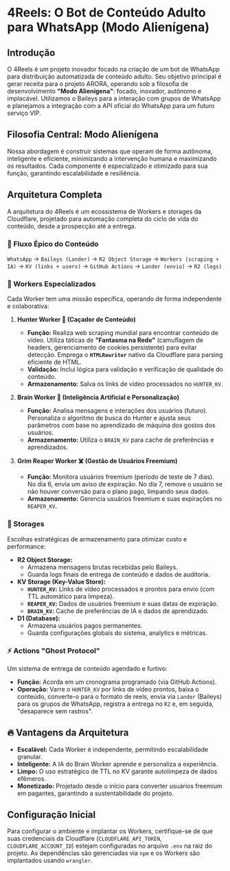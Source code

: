 # 4Reels: O Bot de Conteúdo Adulto para WhatsApp (Modo Alienígena)

## Introdução

O 4Reels é um projeto inovador focado na criação de um bot de WhatsApp para distribuição automatizada de conteúdo adulto. Seu objetivo principal é gerar receita para o projeto ARORA, operando sob a filosofia de desenvolvimento **"Modo Alienígena"**: focado, inovador, autônomo e implacável. Utilizamos o Baileys para a interação com grupos de WhatsApp e planejamos a integração com a API oficial do WhatsApp para um futuro serviço VIP.

## Filosofia Central: Modo Alienígena

Nossa abordagem é construir sistemas que operam de forma autônoma, inteligente e eficiente, minimizando a intervenção humana e maximizando os resultados. Cada componente é especializado e otimizado para sua função, garantindo escalabilidade e resiliência.

## Arquitetura Completa

A arquitetura do 4Reels é um ecossistema de Workers e storages da Cloudflare, projetado para automação completa do ciclo de vida do conteúdo, desde a prospecção até a entrega.

### 🔄 Fluxo Épico do Conteúdo

`WhatsApp` → `Baileys (Lander)` → `R2 Object Storage` → `Workers (scraping + IA)` → `KV (links + users)` → `GitHub Actions` → `Lander (envio)` → `R2 (logs)`

### 🤖 Workers Especializados

Cada Worker tem uma missão específica, operando de forma independente e colaborativa:

1.  **Hunter Worker 🎯 (Caçador de Conteúdo)**
    *   **Função:** Realiza web scraping mundial para encontrar conteúdo de vídeo. Utiliza táticas de **"Fantasma na Rede"** (camuflagem de headers, gerenciamento de cookies persistente) para evitar detecção. Emprega o **`HTMLRewriter`** nativo da Cloudflare para parsing eficiente de HTML.
    *   **Validação:** Inclui lógica para validação e verificação de qualidade do conteúdo.
    *   **Armazenamento:** Salva os links de vídeo processados no `HUNTER_KV`.

2.  **Brain Worker 🧠 (Inteligência Artificial e Personalização)**
    *   **Função:** Analisa mensagens e interações dos usuários (futuro). Personaliza o algoritmo de busca do Hunter e ajusta seus parâmetros com base no aprendizado de máquina dos gostos dos usuários.
    *   **Armazenamento:** Utiliza o `BRAIN_KV` para cache de preferências e aprendizados.

3.  **Grim Reaper Worker ☠️ (Gestão de Usuários Freemium)**
    *   **Função:** Monitora usuários freemium (período de teste de 7 dias). No dia 6, envia um aviso de expiração. No dia 7, remove o usuário se não houver conversão para o plano pago, limpando seus dados.
    *   **Armazenamento:** Gerencia usuários freemium e suas expirações no `REAPER_KV`.

### 💾 Storages

Escolhas estratégicas de armazenamento para otimizar custo e performance:

*   **R2 Object Storage:**
    *   Armazena mensagens brutas recebidas pelo Baileys.
    *   Guarda logs finais de entrega de conteúdo e dados de auditoria.
*   **KV Storage (Key-Value Store):**
    *   **`HUNTER_KV`:** Links de vídeo processados e prontos para envio (com TTL automático para limpeza).
    *   **`REAPER_KV`:** Dados de usuários freemium e suas datas de expiração.
    *   **`BRAIN_KV`:** Cache de preferências de IA e dados de aprendizado.
*   **D1 (Database):**
    *   Armazena usuários pagos permanentes.
    *   Guarda configurações globais do sistema, analytics e métricas.

### ⚡ Actions "Ghost Protocol"

Um sistema de entrega de conteúdo agendado e furtivo:

*   **Função:** Acorda em um cronograma programado (via GitHub Actions).
*   **Operação:** Varre o `HUNTER_KV` por links de vídeo prontos, baixa o conteúdo, converte-o para o formato de reels, envia via `Lander` (Baileys) para os grupos de WhatsApp, registra a entrega no `R2` e, em seguida, "desaparece sem rastros".

## 🔥 Vantagens da Arquitetura

*   **Escalável:** Cada Worker é independente, permitindo escalabilidade granular.
*   **Inteligente:** A IA do Brain Worker aprende e personaliza a experiência.
*   **Limpo:** O uso estratégico de TTL no KV garante autolimpeza de dados efêmeros.
*   **Monetizado:** Projetado desde o início para converter usuários freemium em pagantes, garantindo a sustentabilidade do projeto.

## Configuração Inicial

Para configurar o ambiente e implantar os Workers, certifique-se de que suas credenciais da Cloudflare (`CLOUDFLARE_API_TOKEN`, `CLOUDFLARE_ACCOUNT_ID`) estejam configuradas no arquivo `.env` na raiz do projeto. As dependências são gerenciadas via `npm` e os Workers são implantados usando `wrangler`.

<!-- Triggered by Gemini CLI for workflow testing - Second attempt -->
